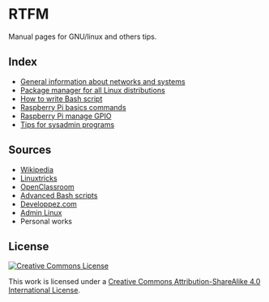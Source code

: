 # RTFM

Manual pages for GNU/linux and others tips.

## Index

* [General information about networks and systems](./generals.md)
* [Package manager for all Linux distributions](./package.md)
* [How to write Bash script](./bash.md)
* [Raspberry Pi basics commands](./rasp_basics.md)
* [Raspberry Pi manage GPIO](./rasp_gpio.md)
* [Tips for sysadmin programs](./programs_sysadmin.md)

## Sources

- [Wikipedia](https://www.wikipedia.org/)
- [Linuxtricks](https://www.linuxtricks.fr/)
- [OpenClassroom](http://openclassrooms.com/)
- [Advanced Bash scripts](https://abs.traduc.org/abs-fr/index.html)
- [Developpez.com](https://www.developpez.com/)
- [Admin Linux](https://www.admin-linux.fr/)
- Personal works

## License

[![Creative Commons License](https://i.creativecommons.org/l/by-sa/4.0/88x31.png)](http://creativecommons.org/licenses/by-sa/4.0/)

This work is licensed under a [Creative Commons Attribution-ShareAlike 4.0 International License](http://creativecommons.org/licenses/by-sa/4.0/).